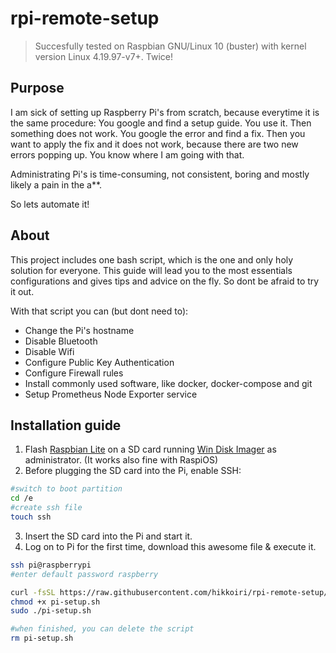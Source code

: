# rpi-remote-setup

> Succesfully tested on Raspbian GNU/Linux 10 (buster) with kernel version Linux 4.19.97-v7+. Twice!

## Purpose

I am sick of setting up Raspberry Pi's from scratch, because everytime it is the same procedure:
You google and find a setup guide. You use it. Then something does not work. You google the error and find a fix. Then you want to apply the fix and it does not work, because there are two new errors popping up. You know where I am going with that.

Administrating Pi's is time-consuming, not consistent, boring and mostly likely a pain in the a**.

So lets automate it!

## About

This project includes one bash script, which is the one and only holy solution for everyone.
This guide will lead you to the most essentials configurations and gives tips and advice on the fly.
So dont be afraid to try it out.

With that script you can (but dont need to):

- Change the Pi's hostname
- Disable Bluetooth
- Disable Wifi
- Configure Public Key Authentication
- Configure Firewall rules
- Install commonly used software, like docker, docker-compose and git
- Setup Prometheus Node Exporter service

## Installation guide

1) Flash [Raspbian Lite](https://www.raspberrypi.org/downloads/raspbian/) on a SD card running [Win Disk Imager](https://sourceforge.net/projects/win32diskimager/) as administrator. (It works also fine with RaspiOS)
2) Before plugging the SD card into the Pi, enable SSH:
  
```bash
#switch to boot partition
cd /e
#create ssh file
touch ssh
```

3) Insert the SD card into the Pi and start it.
4) Log on to Pi for the first time, download this awesome file & execute it.

```bash
ssh pi@raspberrypi
#enter default password raspberry

curl -fsSL https://raw.githubusercontent.com/hikkoiri/rpi-remote-setup/master/setup.sh -o pi-setup.sh
chmod +x pi-setup.sh
sudo ./pi-setup.sh

#when finished, you can delete the script
rm pi-setup.sh
```
